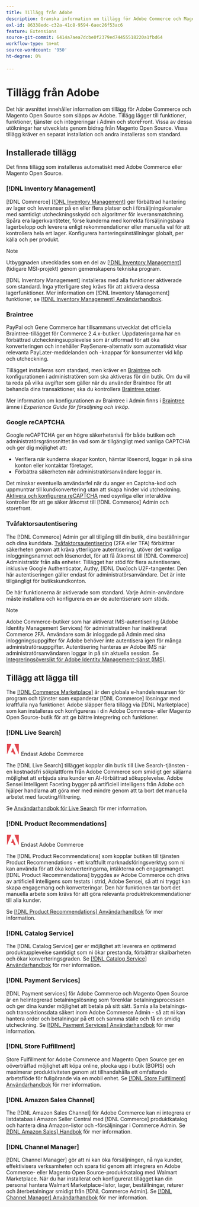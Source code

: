 ```yaml
---
title: Tillägg från Adobe
description: Granska information om tillägg för Adobe Commerce och Magento Open Source som Adobe har släppt.
exl-id: 86338edc-c32a-41c8-9594-6aec26f53ac6
feature: Extensions
source-git-commit: 6414a7aea7dcbe0f2379ed74455518220a1fbd64
workflow-type: tm+mt
source-wordcount: '950'
ht-degree: 0%

---
```


# Tillägg från Adobe

Det här avsnittet innehåller information om tillägg för Adobe Commerce och Magento Open Source som släpps av Adobe. Tillägg lägger till funktioner, funktioner, tjänster och integreringar i Admin och storeFront. Vissa av dessa utökningar har utvecklats genom bidrag från Magento Open Source. Vissa tillägg kräver en separat installation och andra installeras som standard.

## Installerade tillägg

Det finns tillägg som installeras automatiskt med Adobe Commerce eller Magento Open Source.

### [!DNL Inventory Management]

[!DNL Commerce] [[!DNL Inventory Management]](../inventory-management/introduction.md) ger förbättrad hantering av lager och leveranser på en eller flera platser och i försäljningskanaler med samtidigt utcheckningsskydd och algoritmer för leveransmatchning. Spåra era lagerkvantiteter, förse kunderna med korrekta försäljningsbara lagerbelopp och leverera enligt rekommendationer eller manuella val för att kontrollera hela ert lager. Konfigurera hanteringsinställningar globalt, per källa och per produkt.

>[!NOTE]
>
>Utbyggnaden utvecklades som en del av [[!DNL Inventory Management]](https://github.com/magento/inventory) (tidigare MSI-projekt) genom gemenskapens tekniska program.

[!DNL Inventory Management] installeras med alla funktioner aktiverade som standard. Inga ytterligare steg krävs för att aktivera dessa lagerfunktioner. Mer information om [!DNL Inventory Management] funktioner, se [[!DNL Inventory Management] Användarhandbok](../inventory-management/guide-overview.md).

### Braintree

PayPal och Gene Commerce har tillsammans utvecklat det officiella Braintree-tillägget för Commerce 2.4.x-butiker. Uppdateringarna har en förbättrad utcheckningsupplevelse som är utformad för att öka konverteringen och innehåller PaySenare-alternativ som automatiskt visar relevanta PayLater-meddelanden och -knappar för konsumenter vid köp och utcheckning.

Tillägget installeras som standard, men kräver en [Braintree](https://www.braintreepayments.com/) och konfigurationen i administratören som ska aktiveras för din butik. Om du vill ta reda på vilka avgifter som gäller när du använder Braintree för att behandla dina transaktioner, ska du kontrollera [Braintree priser](https://www.braintreepayments.com/braintree-pricing).

Mer information om konfigurationen av Braintree i Admin finns i [Braintree](../stores-purchase/braintree.md) ämne i _Experience Guide för försäljning och inköp_.

### Google reCAPTCHA

Google reCAPTCHA ger en högre säkerhetsnivå för både butiken och administratörsgränssnittet än vad som är tillgängligt med vanliga CAPTCHA och ger dig möjlighet att:

- Verifiera när kunderna skapar konton, hämtar lösenord, loggar in på sina konton eller kontaktar företaget.
- Förbättra säkerheten när administratörsanvändare loggar in.

Det minskar eventuella användarfel när du anger en Captcha-kod och uppmuntrar till kundkonvertering utan att skapa hinder vid utcheckning. [Aktivera och konfigurera reCAPTCHA](../systems/security-google-recaptcha.md) med osynliga eller interaktiva kontroller för att ge säker åtkomst till [!DNL Commerce] Admin och storefront.

### Tvåfaktorsautentisering

The [!DNL Commerce] Admin ger all tillgång till din butik, dina beställningar och dina kunddata. [Tvåfaktorsautentisering](../systems/security-two-factor-authentication.md) (2FA eller TFA) förbättrar säkerheten genom att kräva ytterligare autentisering, utöver det vanliga inloggningsnamnet och lösenordet, för att få åtkomst till [!DNL Commerce] Administratör från alla enheter. Tillägget har stöd för flera autentiserare, inklusive Google Authenticator, Authy, [!DNL Duo]och U2F-tangenter. Den här autentiseringen gäller endast för administratörsanvändare. Det är inte tillgängligt för butikskundkonton.

De här funktionerna är aktiverade som standard. Varje Admin-användare måste installera och konfigurera en av de autentiserare som stöds.

>[!NOTE]
>
>Adobe Commerce-butiker som har aktiverat IMS-autentisering (Adobe Identity Management Services) för administratören har inaktiverat Commerce 2FA. Användare som är inloggade på Admin med sina inloggningsuppgifter för Adobe behöver inte autentisera igen för många administratörsuppgifter. Autentisering hanteras av Adobe IMS när administratörsanvändaren loggar in på sin aktuella session. Se [Integreringsöversikt för Adobe Identity Management-tjänst (IMS)](./adobe-ims-integration-overview.md).

## Tillägg att lägga till

The [[!DNL Commerce Marketplace]](https://marketplace.magento.com/) är den globala e-handelsresursen för program och tjänster som expanderar [!DNL Commerce] lösningar med kraftfulla nya funktioner. Adobe släpper flera tillägg via [!DNL Marketplace] som kan installeras och konfigureras i din Adobe Commerce- eller Magento Open Source-butik för att ge bättre integrering och funktioner.

### [!DNL Live Search]

![Adobe Commerce](../assets/adobe-logo.svg) Endast Adobe Commerce

The [!DNL Live Search] tillägget kopplar din butik till Live Search-tjänsten - en kostnadsfri sökplattform från Adobe Commerce som smidigt ger säljarna möjlighet att erbjuda sina kunder en AI-förbättrad sökupplevelse. Adobe Sensei Intelligent Faceting bygger på artificiell intelligens från Adobe och hjälper handlarna att göra mer med mindre genom att ta bort det manuella arbetet med faceting/filtrering.

Se [Användarhandbok för Live Search](https://experienceleague.adobe.com/docs/commerce-merchant-services/live-search/guide-overview.html) för mer information.

### [!DNL Product Recommendations]

![Adobe Commerce](../assets/adobe-logo.svg) Endast Adobe Commerce

The [!DNL Product Recommendations] som kopplar butiken till tjänsten Product Recommendations - ett kraftfullt marknadsföringsverktyg som ni kan använda för att öka konverteringarna, intäkterna och engagemanget. [!DNL Product Recommendations] byggdes av Adobe Commerce och drivs av artificiell intelligens som testats i strid, Adobe Sensei, så att ni tryggt kan skapa engagemang och konverteringar. Den här funktionen tar bort det manuella arbete som krävs för att göra relevanta produktrekommendationer till alla kunder.

Se [[!DNL Product Recommendations] Användarhandbok](https://experienceleague.adobe.com/docs/commerce-merchant-services/product-recommendations/guide-overview.html?lang=en) för mer information.

### [!DNL Catalog Service]

The [!DNL Catalog Service] ger er möjlighet att leverera en optimerad produktupplevelse samtidigt som ni ökar prestanda, förbättrar skalbarheten och ökar konverteringsgraden. Se [[!DNL Catalog Service] Användarhandbok](https://experienceleague.adobe.com/docs/commerce-merchant-services/catalog-service/guide-overview.html) för mer information.

### [!DNL Payment Services]

[!DNL Payment services] för Adobe Commerce och Magento Open Source är en helintegrerad betalningslösning som förenklar betalningsprocessen och ger dina kunder möjlighet att betala på sitt sätt. Samla alla betalnings- och transaktionsdata säkert inom Adobe Commerce Admin - så att ni kan hantera order och betalningar på ett och samma ställe och få en smidig utcheckning. Se [[!DNL Payment Services] Användarhandbok](https://experienceleague.adobe.com/docs/commerce-merchant-services/payment-services/guide-overview.html) för mer information.

### [!DNL Store Fulfillment]

Store Fulfillment for Adobe Commerce and Magento Open Source ger en oöverträffad möjlighet att köpa online, plocka upp i butik (BOPIS) och maximerar produktiviteten genom att tillhandahålla ett omfattande arbetsflöde för fullgörande via en mobil enhet. Se [[!DNL Store Fulfillment] Användarhandbok](https://experienceleague.adobe.com/docs/commerce-merchant-services/store-fulfillment/guide-overview.html) för mer information.

### [!DNL Amazon Sales Channel]

The [!DNL Amazon Sales Channel] för Adobe Commerce kan ni integrera er listdatabas i Amazon Seller Central med [!DNL Commerce] produktkatalog och hantera dina Amazon-listor och -försäljningar i Commerce Admin. Se [[!DNL Amazon Sales] Handbok](https://experienceleague.adobe.com/docs/commerce-channels/amazon/guide-overview.html) för mer information.

### [!DNL Channel Manager]

[!DNL Channel Manager] gör att ni kan öka försäljningen, nå nya kunder, effektivisera verksamheten och spara tid genom att integrera en Adobe Commerce- eller Magento Open Source-produktkatalog med Walmart Marketplace. När du har installerat och konfigurerat tillägget kan din personal hantera Walmart Marketplace-listor, lager, beställningar, returer och återbetalningar smidigt från [!DNL Commerce Admin]. Se [[!DNL Channel Manager] Användarhandbok](https://experienceleague.adobe.com/docs/commerce-channels/channel-manager/guide-overview.html) för mer information.
